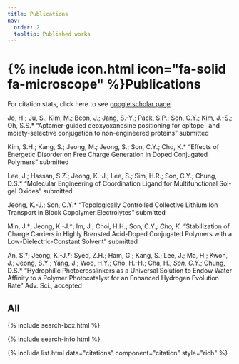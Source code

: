 ```yaml
---
title: Publications
nav:
  order: 2
  tooltip: Published works
---
```


# {% include icon.html icon="fa-solid fa-microscope" %}Publications

For citation stats, click here to see [google scholar page](https://scholar.google.com/citations?user=jxZN0mkAAAAJ&hl=en).

Jo, H.; Ju, S.; Kim, M.; Beon, J.; Jang, S.-Y.; Pack, S.P.; Son, C.Y.; Kim, J.-S.; Oh, S.S.* “Aptamer-guided deoxyoxanosine positioning for epitope- and moiety-selective conjugation to non-engineered proteins” submitted

Kim, S.H.; Kang, S.; Jeong, M.; Jeong, S.; Son, C.Y.; Cho, K.* “Effects of Energetic Disorder on Free Charge Generation in Doped Conjugated Polymers” submitted

Lee, J.; Hassan, S.Z.; Jeong, K.-J.; Lee, S.; Sim, H.R.; Son, C.Y.; Chung, D.S.* “Molecular Engineering of Coordination Ligand for Multifunctional Sol-gel Oxides” submitted

Jeong, K.-J.; Son, C.Y.* “Topologically Controlled Collective Lithium Ion Transport in Block Copolymer Electrolytes” submitted

Min, J.†; Jeong, K.-J.†; Im, J.; Choi, H.H.; Son, C.Y.*; Cho, K.* “Stabilization of Charge Carriers in Highly Brønsted Acid-Doped Conjugated Polymers with a Low-Dielectric-Constant Solvent” submitted

An, S.†; Jeong, K.-J.†; Syed, Z.H.; Ham, G.; Kang, S.; Lee, J.; Ma, H.; Kwon, J.; Jeong, S.Y.; Yang, J.; Woo, H.Y.; Cho, H.-H.; Cha, H.*; Son, C.Y.*; Chung, D.S.* “Hydrophilic Photocrosslinkers as a Universal Solution to Endow Water Affinity to a Polymer Photocatalyst for an Enhanced Hydrogen Evolution Rate” Adv. Sci., accepted

## All

{% include search-box.html %}

{% include search-info.html %}

{% include list.html data="citations" component="citation" style="rich" %}
